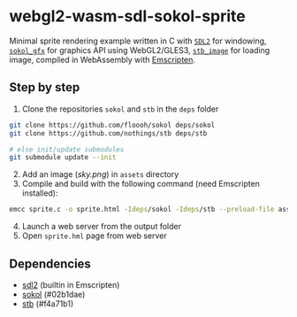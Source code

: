 # webgl2-wasm-sdl-sokol-sprite

Minimal sprite rendering example written in C with [`SDL2`](https://github.com/libsdl-org/SDL) for windowing, [`sokol_gfx`](https://github.com/floooh/sokol) for graphics API using WebGL2/GLES3, [`stb_image`](https://github.com/nothings/stb) for loading image, compiled in WebAssembly with [Emscripten](https://emscripten.org/).

## Step by step

1. Clone the repositories `sokol` and `stb` in the `deps` folder
```bash
git clone https://github.com/floooh/sokol deps/sokol
git clone https://github.com/nothings/stb deps/stb

# else init/update submodules
git submodule update --init
```
2. Add an image (_sky.png_) in `assets` directory
3. Compile and build with the following command (need Emscripten installed):
```bash
emcc sprite.c -o sprite.html -Ideps/sokol -Ideps/stb --preload-file assets -s EXIT_RUNTIME=1 -s ALLOW_MEMORY_GROWTH=1 -s USE_WEBGL2=1 -s USE_SDL=2
```
4. Launch a web server from the output folder
5. Open `sprite.hml` page from web server 

## Dependencies

* [sdl2](https://github.com/libsdl-org/SDL) (builtin in Emscripten)
* [sokol](https://github.com/floooh/sokol) (#02b1dae)
* [stb](https://github.com/nothings/stb) (#f4a71b1)